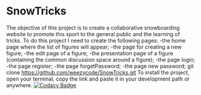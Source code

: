 # SnowTricks
The objective of this project is to create a collaborative snowboarding website to promote this sport to the general public and the learning of tricks.
To do this project I need to create the following pages:
    -the home page where the list of figures will appear;
    -the page for creating a new figure;
    -the edit page of a figure;
    -the presentation page of a figure (containing the common discussion space around a figure);
    -the page login; 
    -the page register;
    -the page forgetPassword;
    -the page new password; 
git clone https://github.com/weezycode/SnowTricks.git
To install the project, open your terminal, copy the link and paste it in your development path or anywhere.
[![Codacy Badge](https://app.codacy.com/project/badge/Grade/9aa560c308764b34b5bcba84f86170d6)](https://www.codacy.com/gh/weezycode/SnowTricks/dashboard?utm_source=github.com&amp;utm_medium=referral&amp;utm_content=weezycode/SnowTricks&amp;utm_campaign=Badge_Grade)
